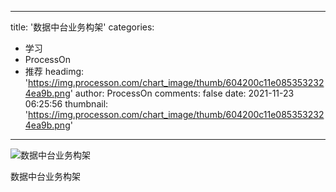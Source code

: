 
---
title: '数据中台业务构架'
categories: 
 - 学习
 - ProcessOn
 - 推荐
headimg: 'https://img.processon.com/chart_image/thumb/604200c11e0853532324ea9b.png'
author: ProcessOn
comments: false
date: 2021-11-23 06:25:56
thumbnail: 'https://img.processon.com/chart_image/thumb/604200c11e0853532324ea9b.png'
---

<div>   
<img class="thumb" alt="数据中台业务构架" src="https://img.processon.com/chart_image/thumb/604200c11e0853532324ea9b.png" referrerpolicy="no-referrer">
<p>数据中台业务构架</p>  
</div>
            
